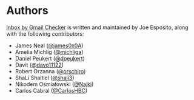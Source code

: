 Authors
=======

[Inbox by Gmail Checker][home] is written and maintained by Joe Esposito,
along with the following contributors:

- James Neal ([@james0x0A](https://github.com/james0x0A))
- Amelia Michlig ([@michliga](https://github.com/michliga))
- Daniel Peukert ([@dpeukert](https://github.com/dpeukert))
- Davit ([@davo11122](https://github.com/davo11122))
- Robert Orzanna ([@orschiro](https://github.com/orschiro))
- ShaLi Shaltiel ([@shali3](https://github.com/shali3))
- Nikodem Ośmiałowski ([@Najki](https://github.com/Najki))
- Carlos Cabral ([@CarlosHBC](https://github.com/CarlosHBC))


[home]: README.md

